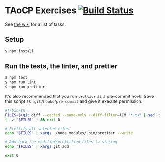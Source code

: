 # TAoCP Exercises [![Build Status](https://secure.travis-ci.org/masak/taocp.svg?branch=master)](http://travis-ci.org/masak/taocp)

See [the wiki](https://github.com/masak/taocp/wiki/Tasks) for a list of tasks.

## Setup

```sh
$ npm install
```

## Run the tests, the linter, and prettier

```sh
$ npm test
$ npm run lint
$ npm run prettier
```

It's also recommended that you run `prettier` as a pre-commit hook. Save this script
as `.git/hooks/pre-commit` and give it execute permission:

```sh
#!/bin/sh
FILES=$(git diff --cached --name-only --diff-filter=ACM "*.ts" | sed 's| |\\ |g')
[ -z "$FILES" ] && exit 0

# Prettify all selected files
echo "$FILES" | xargs ./node_modules/.bin/prettier --write

# Add back the modified/prettified files to staging
echo "$FILES" | xargs git add

exit 0
```
